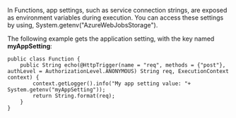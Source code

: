 In Functions, app settings, such as service connection strings, are exposed as environment variables during execution. You can access these settings by using, System.getenv("AzureWebJobsStorage").

The following example gets the application setting, with the key named **myAppSetting**:

```
public class Function {
    public String echo(@HttpTrigger(name = "req", methods = {"post"}, authLevel = AuthorizationLevel.ANONYMOUS) String req, ExecutionContext context) {
        context.getLogger().info("My app setting value: "+ System.getenv("myAppSetting"));
        return String.format(req);
    }
}
```
